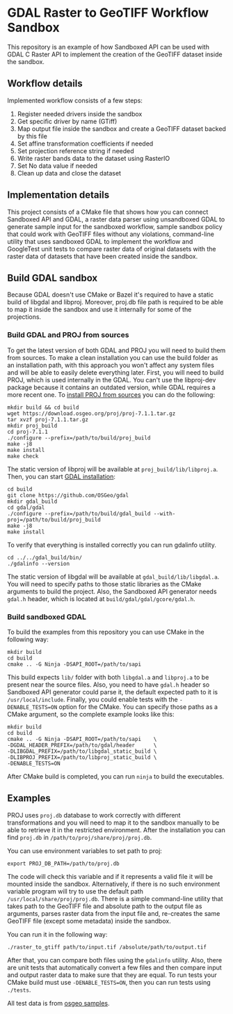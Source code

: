# GDAL Raster to GeoTIFF Workflow Sandbox
This repository is an example of how Sandboxed API can be used with GDAL C Raster API to implement the creation of the GeoTIFF dataset inside the sandbox.

## Workflow details
Implemented workflow consists of a few steps:
1. Register needed drivers inside the sandbox
2. Get specific driver by name (GTiff)
3. Map output file inside the sandbox and create a GeoTIFF dataset backed by this file
4. Set affine transformation coefficients if needed
5. Set projection reference string if needed
6. Write raster bands data to the dataset using RasterIO
  1. Set No data value if needed
7. Clean up data and close the dataset

## Implementation details
This project consists of a CMake file that shows how you can connect Sandboxed API and GDAL, a raster data parser using unsandboxed GDAL to generate sample input for the sandboxed workflow, sample sandbox policy that could work with GeoTIFF files without any violations, command-line utility that uses sandboxed GDAL to implement the workflow and GoogleTest unit tests to compare raster data of original datasets with the raster data of datasets that have been created inside the sandbox.

## Build GDAL sandbox
Because GDAL doesn't use CMake or Bazel it's required to have a static build of libgdal and libproj. Moreover, proj.db file path is required to be able to map it inside the sandbox and use it internally for some of the projections.

### Build GDAL and PROJ from sources
To get the latest version of both GDAL and PROJ you will need to build them from sources. To make a clean installation you can use the build folder as an installation path, with this approach you won't affect any system files and will be able to easily delete everything later.
First, you will need to build PROJ, which is used internally in the GDAL. You can't use the libproj-dev package because it contains an outdated version, while GDAL requires a more recent one.
To [install PROJ from sources](https://proj.org/install.html#compilation-and-installation-from-source-code) you can do the following:
```
mkdir build && cd build
wget https://download.osgeo.org/proj/proj-7.1.1.tar.gz
tar xvzf proj-7.1.1.tar.gz
mkdir proj_build
cd proj-7.1.1
./configure --prefix=/path/to/build/proj_build
make -j8
make install
make check
```
The static version of libproj will be available at `proj_build/lib/libproj.a`.
Then, you can start [GDAL installation](https://trac.osgeo.org/gdal/wiki/BuildingOnUnix):
```
cd build
git clone https://github.com/OSGeo/gdal
mkdir gdal_build
cd gdal/gdal
./configure --prefix=/path/to/build/gdal_build --with-proj=/path/to/build/proj_build
make -j8
make install
```
To verify that everything is installed correctly you can run gdalinfo utility.
```
cd ../../gdal_build/bin/
./gdalinfo --version
```
The static version of libgdal will be available at `gdal_build/lib/libgdal.a`.
You will need to specify paths to those static libraries as the CMake arguments to build the project. Also, the Sandboxed API generator needs `gdal.h` header, which is located at `build/gdal/gdal/gcore/gdal.h`.

### Build sandboxed GDAL
To build the examples from this repository you can use CMake in the following way:
```
mkdir build
cd build
cmake .. -G Ninja -DSAPI_ROOT=/path/to/sapi
```
This build expects `lib/` folder with both `libgdal.a` and `libproj.a` to be present near the source files.
Also, you need to have `gdal.h` header so Sandboxed API generator could parse it, the default expected path to it is `/usr/local/include`.
Finally, you could enable tests with the `-DENABLE_TESTS=ON` option for the CMake.
You can specify those paths as a CMake argument, so the complete example looks like this:
```
mkdir build
cd build
cmake .. -G Ninja -DSAPI_ROOT=/path/to/sapi    \
-DGDAL_HEADER_PREFIX=/path/to/gdal/header      \
-DLIBGDAL_PREFIX=/path/to/libgdal_static_build \
-DLIBPROJ_PREFIX=/path/to/libproj_static_build \
-DENABLE_TESTS=ON
```
After CMake build is completed, you can run `ninja` to build the executables.

## Examples
PROJ uses `proj.db` database to work correctly with different transformations and you will need to map it to the sandbox manually to be able to retrieve it in the restricted environment. After the installation you can find `proj.db` in `/path/to/proj/share/proj/proj.db`. 

You can use environment variables to set path to proj:
```
export PROJ_DB_PATH=/path/to/proj.db
```
The code will check this variable and if it represents a valid file it will be mounted inside the sandbox.
Alternatively, if there is no such environment variable program will try to use the default path `/usr/local/share/proj/proj.db`.
There is a simple command-line utility that takes path to the GeoTIFF file and absolute path to the output file as arguments, parses raster data from the input file and, re-creates the same GeoTIFF file (except some metadata) inside the sandbox.

You can run it in the following way:
```
./raster_to_gtiff path/to/input.tif /absolute/path/to/output.tif
```
After that, you can compare both files using the `gdalinfo` utility.
Also, there are unit tests that automatically convert a few files and then compare input and output raster data to make sure that they are equal.
To run tests your CMake build must use `-DENABLE_TESTS=ON`, then you can run tests using `./tests`.

All test data is from [osgeo samples](http://download.osgeo.org/geotiff/samples/).
